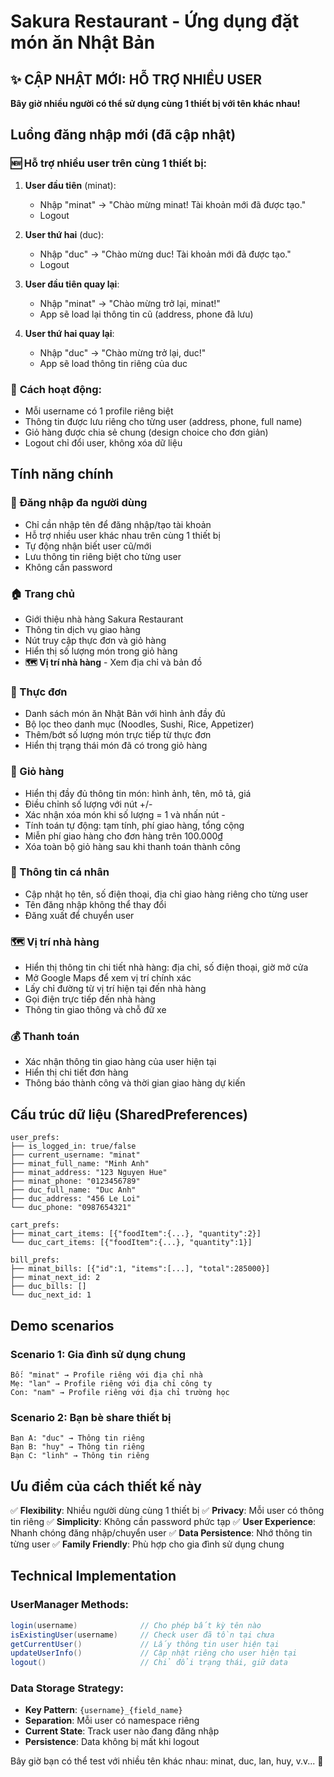 # Sakura Restaurant - Ứng dụng đặt món ăn Nhật Bản

## ✨ CẬP NHẬT MỚI: HỖ TRỢ NHIỀU USER
**Bây giờ nhiều người có thể sử dụng cùng 1 thiết bị với tên khác nhau!**

## Luồng đăng nhập mới (đã cập nhật)

### 🆕 Hỗ trợ nhiều user trên cùng 1 thiết bị:

1. **User đầu tiên** (minat):
   - Nhập "minat" → "Chào mừng minat! Tài khoản mới đã được tạo."
   - Logout

2. **User thứ hai** (duc):
   - Nhập "duc" → "Chào mừng duc! Tài khoản mới đã được tạo."
   - Logout

3. **User đầu tiên quay lại**:
   - Nhập "minat" → "Chào mừng trở lại, minat!"
   - App sẽ load lại thông tin cũ (address, phone đã lưu)

4. **User thứ hai quay lại**:
   - Nhập "duc" → "Chào mừng trở lại, duc!"
   - App sẽ load thông tin riêng của duc

### 🔄 **Cách hoạt động:**
- Mỗi username có 1 profile riêng biệt
- Thông tin được lưu riêng cho từng user (address, phone, full name)
- Giỏ hàng được chia sẻ chung (design choice cho đơn giản)
- Logout chỉ đổi user, không xóa dữ liệu

## Tính năng chính

### 🔐 Đăng nhập đa người dùng
- Chỉ cần nhập tên để đăng nhập/tạo tài khoản
- Hỗ trợ nhiều user khác nhau trên cùng 1 thiết bị
- Tự động nhận biết user cũ/mới
- Lưu thông tin riêng biệt cho từng user
- Không cần password

### 🏠 Trang chủ
- Giới thiệu nhà hàng Sakura Restaurant
- Thông tin dịch vụ giao hàng
- Nút truy cập thực đơn và giỏ hàng
- Hiển thị số lượng món trong giỏ hàng
- **🗺️ Vị trí nhà hàng** - Xem địa chỉ và bản đồ

### 🍜 Thực đơn
- Danh sách món ăn Nhật Bản với hình ảnh đầy đủ
- Bộ lọc theo danh mục (Noodles, Sushi, Rice, Appetizer)
- Thêm/bớt số lượng món trực tiếp từ thực đơn
- Hiển thị trạng thái món đã có trong giỏ hàng

### 🛒 Giỏ hàng
- Hiển thị đầy đủ thông tin món: hình ảnh, tên, mô tả, giá
- Điều chỉnh số lượng với nút +/-
- Xác nhận xóa món khi số lượng = 1 và nhấn nút -
- Tính toán tự động: tạm tính, phí giao hàng, tổng cộng
- Miễn phí giao hàng cho đơn hàng trên 100.000₫
- Xóa toàn bộ giỏ hàng sau khi thanh toán thành công

### 👤 Thông tin cá nhân
- Cập nhật họ tên, số điện thoại, địa chỉ giao hàng riêng cho từng user
- Tên đăng nhập không thể thay đổi
- Đăng xuất để chuyển user

### 🗺️ Vị trí nhà hàng
- Hiển thị thông tin chi tiết nhà hàng: địa chỉ, số điện thoại, giờ mở cửa
- Mở Google Maps để xem vị trí chính xác
- Lấy chỉ đường từ vị trí hiện tại đến nhà hàng
- Gọi điện trực tiếp đến nhà hàng
- Thông tin giao thông và chỗ đữ xe

### 💰 Thanh toán
- Xác nhận thông tin giao hàng của user hiện tại
- Hiển thị chi tiết đơn hàng
- Thông báo thành công và thời gian giao hàng dự kiến

## Cấu trúc dữ liệu (SharedPreferences)

```
user_prefs:
├── is_logged_in: true/false
├── current_username: "minat"
├── minat_full_name: "Minh Anh"
├── minat_address: "123 Nguyen Hue"
├── minat_phone: "0123456789"
├── duc_full_name: "Duc Anh"
├── duc_address: "456 Le Loi"
└── duc_phone: "0987654321"

cart_prefs:
├── minat_cart_items: [{"foodItem":{...}, "quantity":2}]
└── duc_cart_items: [{"foodItem":{...}, "quantity":1}]

bill_prefs:
├── minat_bills: [{"id":1, "items":[...], "total":285000}]
├── minat_next_id: 2
├── duc_bills: []
└── duc_next_id: 1
```

## Demo scenarios

### Scenario 1: Gia đình sử dụng chung
```
Bố: "minat" → Profile riêng với địa chỉ nhà
Mẹ: "lan" → Profile riêng với địa chỉ công ty
Con: "nam" → Profile riêng với địa chỉ trường học
```

### Scenario 2: Bạn bè share thiết bị
```
Bạn A: "duc" → Thông tin riêng
Bạn B: "huy" → Thông tin riêng
Bạn C: "linh" → Thông tin riêng
```

## Ưu điểm của cách thiết kế này

✅ **Flexibility**: Nhiều người dùng cùng 1 thiết bị
✅ **Privacy**: Mỗi user có thông tin riêng
✅ **Simplicity**: Không cần password phức tạp
✅ **User Experience**: Nhanh chóng đăng nhập/chuyển user
✅ **Data Persistence**: Nhớ thông tin từng user
✅ **Family Friendly**: Phù hợp cho gia đình sử dụng chung

## Technical Implementation

### UserManager Methods:
```java
login(username)              // Cho phép bất kỳ tên nào
isExistingUser(username)     // Check user đã tồn tại chưa  
getCurrentUser()             // Lấy thông tin user hiện tại
updateUserInfo()             // Cập nhật riêng cho user hiện tại
logout()                     // Chỉ đổi trạng thái, giữ data
```

### Data Storage Strategy:
- **Key Pattern**: `{username}_{field_name}`
- **Separation**: Mỗi user có namespace riêng
- **Current State**: Track user nào đang đăng nhập
- **Persistence**: Data không bị mất khi logout

Bây giờ bạn có thể test với nhiều tên khác nhau: minat, duc, lan, huy, v.v... 🎉